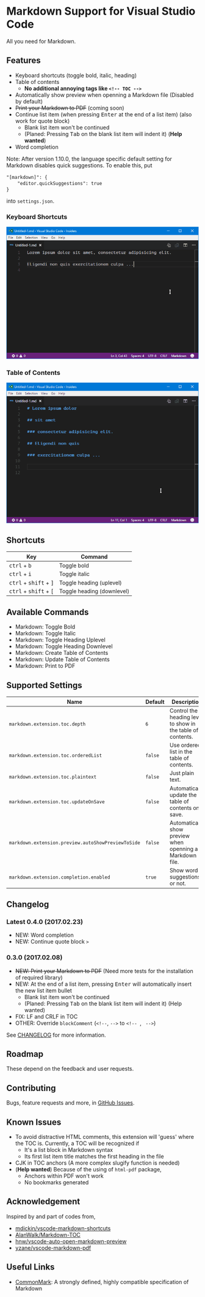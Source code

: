 # Markdown Support for Visual Studio Code

All you need for Markdown.

## Features

- Keyboard shortcuts (toggle bold, italic, heading)
- Table of contents
  - **No additional annoying tags like `<!-- TOC -->`**
- Automatically show preview when openning a Markdown file (Disabled by default)
- ~~Print your Markdown to PDF~~ (coming soon)
- Continue list item (when pressing <kbd>Enter</kbd> at the end of a list item) (also work for quote block)
  - Blank list item won't be continued
  - (Planed: Pressing <kbd>Tab</kbd> on the blank list item will indent it) (**Help wanted**)
- Word completion

Note: After version 1.10.0, the language specific default setting for Markdown disables quick suggestions. To enable this, put
```
"[markdown]": {
    "editor.quickSuggestions": true
}
```
into `settings.json`.

### Keyboard Shortcuts

![shortcuts](images/gifs/shortcuts.gif)

### Table of Contents

![toc](images/gifs/toc.gif)

<!-- ### Print to PDF

![print to pdf](images/gifs/pdf.gif) -->

## Shortcuts

| Key | Command |
| --- | --- |
| <kbd>ctrl</kbd> + <kbd>b</kbd> | Toggle bold |
| <kbd>ctrl</kbd> + <kbd>i</kbd> | Toggle italic |
| <kbd>ctrl</kbd> + <kbd>shift</kbd> + <kbd>]</kbd> | Toggle heading (uplevel) |
| <kbd>ctrl</kbd> + <kbd>shift</kbd> + <kbd>[</kbd> | Toggle heading (downlevel) |

## Available Commands

- Markdown: Toggle Bold
- Markdown: Toggle Italic
- Markdown: Toggle Heading Uplevel
- Markdown: Toggle Heading Downlevel
- Markdown: Create Table of Contents
- Markdown: Update Table of Contents
- Markdown: Print to PDF

## Supported Settings

| Name | Default | Description |
| --- | --- | --- |
| `markdown.extension.toc.depth` | `6` | Control the heading level to show in the table of contents. |
| `markdown.extension.toc.orderedList` | `false` | Use ordered list in the table of contents. |
| `markdown.extension.toc.plaintext` | `false` | Just plain text. |
| `markdown.extension.toc.updateOnSave` | `false` | Automatically update the table of contents on save. |
| `markdown.extension.preview.autoShowPreviewToSide` | `false` | Automatically show preview when openning a Markdown file. |
| `markdown.extension.completion.enabled` | `true` | Show word suggestions or not. |

## Changelog

### Latest 0.4.0 (2017.02.23)

- NEW: Word completion
- NEW: Continue quote block `>`

### 0.3.0 (2017.02.08)

- ~~NEW: Print your Markdown to PDF~~ (Need more tests for the installation of required library)
- NEW: At the end of a list item, pressing <kbd>Enter</kbd> will automatically insert the new list item bullet
  - Blank list item won't be continued
  - (Planed: Pressing <kbd>Tab</kbd> on the blank list item will indent it) (Help wanted)
- FIX: LF and CRLF in TOC
- OTHER: Override `blockComment` (`<!--`, `-->` to <code>&lt;!--&nbsp;</code>, <code>&nbsp;--&gt;</code>)

See [CHANGELOG](CHANGELOG.md) for more information.

## Roadmap

These depend on the feedback and user requests.

## Contributing

Bugs, feature requests and more, in [GitHub Issues](https://github.com/neilsustc/vscode-markdown/issues).

## Known Issues

- To avoid distractive HTML comments, this extension will 'guess' where the TOC is. Currently, a TOC will be recognized if
  - It's a list block in Markdown syntax
  - Its first list item title matches the first heading in the file
- CJK in TOC anchors (A more complex slugify function is needed)
- (**Help wanted**) Because of the using of `html-pdf` package,
  - Anchors within PDF won't work
  - No bookmarks generated

## Acknowledgement

Inspired by and part of codes from,

- [mdickin/vscode-markdown-shortcuts](https://github.com/mdickin/vscode-markdown-shortcuts)
- [AlanWalk/Markdown-TOC](https://github.com/AlanWalk/Markdown-TOC)
- [hnw/vscode-auto-open-markdown-preview](https://github.com/hnw/vscode-auto-open-markdown-preview)
- [yzane/vscode-markdown-pdf](https://github.com/yzane/vscode-markdown-pdf)

## Useful Links

- [CommonMark](http://commonmark.org/): A strongly defined, highly compatible specification of Markdown
